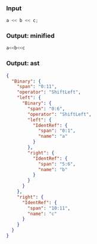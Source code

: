 ### Input
```js parse:expr
a << b << c;
```

### Output: minified
```js
a<<b<<c
```

### Output: ast
```json
{
  "Binary": {
    "span": "0:11",
    "operator": "ShiftLeft",
    "left": {
      "Binary": {
        "span": "0:6",
        "operator": "ShiftLeft",
        "left": {
          "IdentRef": {
            "span": "0:1",
            "name": "a"
          }
        },
        "right": {
          "IdentRef": {
            "span": "5:6",
            "name": "b"
          }
        }
      }
    },
    "right": {
      "IdentRef": {
        "span": "10:11",
        "name": "c"
      }
    }
  }
}
```

